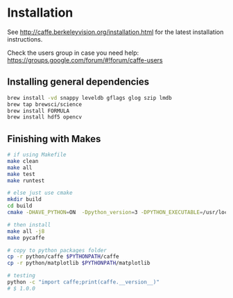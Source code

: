 # Installation

See http://caffe.berkeleyvision.org/installation.html for the latest
installation instructions.

Check the users group in case you need help:
https://groups.google.com/forum/#!forum/caffe-users

## Installing general dependencies

```bash
brew install -vd snappy leveldb gflags glog szip lmdb
brew tap brewsci/science
brew install FORMULA
brew install hdf5 opencv
```

## Finishing with Makes

```bash
# if using Makefile
make clean
make all
make test
make runtest

# else just use cmake
mkdir build
cd build
cmake -DHAVE_PYTHON=ON  -Dpython_version=3 -DPYTHON_EXECUTABLE=/usr/local/bin/python -DCMAKE_CXX_STANDARD=14 -DCMAKE_CXX_COMPILER=clang++  ..

# then install
make all -j8
make pycaffe

# copy to python packages folder
cp -r python/caffe $PYTHONPATH/caffe
cp -r python/matplotlib $PYTHONPATH/matplotlib

# testing
python -c "import caffe;print(caffe.__version__)"
# $ 1.0.0
```
